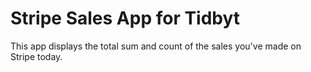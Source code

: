 # Stripe Sales App for Tidbyt

This app displays the total sum and count of the sales you've made on Stripe today.